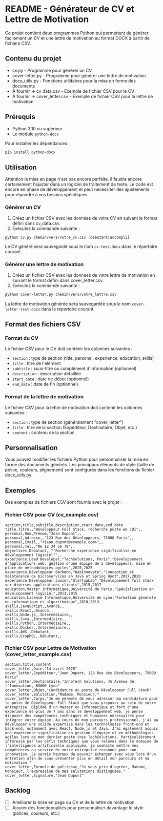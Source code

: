 # README - Générateur de CV et Lettre de Motivation

Ce projet contient deux programmes Python qui permettent de générer facilement un CV et une lettre de motivation au format DOCX à partir de fichiers CSV.

## Contenu du projet

- cv.py - Programme pour générer un CV
- cover-letter.py - Programme pour générer une lettre de motivation
- docx_utils.py - Fonctions utilitaires pour la mise en forme des documents
- À fournir -> cv_data.csv - Exemple de fichier CSV pour le CV
- À fournir -> cover_letter.csv - Exemple de fichier CSV pour la lettre de motivation

## Prérequis

- Python 3.10 ou supérieur
- Le module `python-docx`

Pour installer les dépendances :

```bash
pip install python-docx
```

## Utilisation

Attention la mise en page n'est pas encore parfaite, il faudra encore certainement l'ajuster dans un logiciel de traitement de texte.
Le code est encore en phase de développement et peut nécessiter des ajustements pour répondre à vos besoins spécifiques.

### Générer un CV

1. Créez un fichier CSV avec les données de votre CV en suivant le format défini dans cv_data.csv.
2. Exécutez la commande suivante :

```bash
python cv.py chemin/vers/votre_cv.csv [debutant|accompli]
```

Le CV généré sera sauvegardé sous le nom `cv-test.docx` dans le répertoire courant.

### Générer une lettre de motivation

1. Créez un fichier CSV avec les données de votre lettre de motivation en suivant le format défini dans cover_letter.csv.
2. Exécutez la commande suivante :

```bash
python cover-letter.py chemin/vers/votre_lettre.csv
```

La lettre de motivation générée sera sauvegardée sous le nom `cover-letter-test.docx` dans le répertoire courant.

## Format des fichiers CSV

### Format du CV

Le fichier CSV pour le CV doit contenir les colonnes suivantes :

- `section` : type de section (title, personal, experience, education, skills)
- `title` : titre de l'élément
- `subtitle` : sous-titre ou complément d'information (optionnel)
- `description` : description détaillée
- `start_date` : date de début (optionnel)
- `end_date` : date de fin (optionnel)

### Format de la lettre de motivation

Le fichier CSV pour la lettre de motivation doit contenir les colonnes suivantes :

- `section` : type de section (généralement "cover_letter")
- `title` : titre de la section (Expéditeur, Destinataire, Objet, etc.)
- `content` : contenu de la section

## Personnalisation

Vous pouvez modifier les fichiers Python pour personnaliser la mise en forme des documents générés. Les principaux éléments de style (taille de police, couleurs, alignement) sont configurés dans les fonctions du fichier docx_utils.py.

## Exemples

Des exemples de fichiers CSV sont fournis avec le projet :

### Fichier CSV pour CV (cv_example.csv)

```csv
section,title,subtitle,description,start_date,end_date
title,Titre,,"Développeur Full Stack, recherche poste en CDI",,
personal,Nom,Prénom,"Jean Dupont",,
personal,Adresse,,"123 Rue des Développeurs, 75000 Paris",,
personal,Email,,"<jean.dupont@example.com>",,
personal,Tel,,"06 12 34 56 78",,
objectives,Debutant,,""Recherche experience significative en développement logiciel"",,
experience,Lead Developer,"TechSolutions, Paris","Développement d'applications web, gestion d'une équipe de 5 développeurs, mise en place de méthodologies agiles",2020,2025
experience,Développeur Backend,"WebInnovate","Conception et maintenance de microservices en Java et Spring Boot",2017,2020
experience,Développeur Junior,"StartupLab","Développement full stack sur diverses applications clients",2015,2017
education,Master Informatique,Université de Paris,"Spécialisation en développement logiciel",2013,2015
education,Licence Informatique,Université de Lyon,"Formation générale en informatique et algorithmique",2010,2013
skills,JavaScript,,Avancé,,
skills,React,,Avancé,,
skills,Node.js,,Intermédiaire,,
skills,Java,,Intermédiaire,,
skills,Python,,Intermédiaire,,
skills,Docker,,Intermédiaire,,
skills,AWS,,Débutant,,
skills,GraphQL,,Débutant,,
```

### Fichier CSV pour Lettre de Motivation (cover_letter_example.csv)

```csv
section,title,content
cover_letter,Date,"14 avril 2025"
cover_letter,Expéditeur,"Jean Dupont, 123 Rue des Développeurs, 75000 Paris"
cover_letter,Destinataire,"InnoTech Solutions, 45 Avenue de l'Innovation, 69000 Lyon"
cover_letter,Objet,"Candidature au poste de Développeur Full Stack"
cover_letter,Salutation,"Madame, Monsieur,"
cover_letter,Corps,"Je me permets de vous adresser ma candidature pour le poste de Développeur Full Stack que vous proposez au sein de votre entreprise. Diplômé d'un Master en Informatique et fort d'une expérience de plus de 7 ans dans le développement web, je pense disposer des compétences techniques et humaines nécessaires pour intégrer votre équipe. Au cours de mon parcours professionnel, j'ai pu développer une solide expertise dans les technologies front-end et back-end, notamment avec React, Node.js et Java. J'ai également acquis une expérience significative en gestion d'équipe et en méthodologies agiles lors de mon dernier poste chez TechSolutions. Particulièrement intéressé par les défis techniques que vous relevez dans le domaine de l'intelligence artificielle appliquée, je souhaite mettre mes compétences au service de votre entreprise reconnue pour son innovation. Je serais heureux de pouvoir échanger avec vous lors d'un entretien afin de vous présenter plus en détail mon parcours et ma motivation."
cover_letter,Formule de politesse,"Je vous prie d'agréer, Madame, Monsieur, l'expression de mes salutations distinguées."
cover_letter,Signature,"Jean Dupont"
```

## Backlog

- [ ] Améliorer la mise en page du CV et de la lettre de motivation
- [ ] Ajouter des fonctionnalités pour personnaliser davantage le style (polices, couleurs, etc.)
